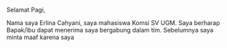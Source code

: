 Selamat Pagi,

Nama saya Erlina Cahyani, saya mahasiswa Komsi SV UGM. Saya berharap Bapak/Ibu dapat menerima saya bergabung dalam tim.
Sebelumnya saya minta maaf karena saya 